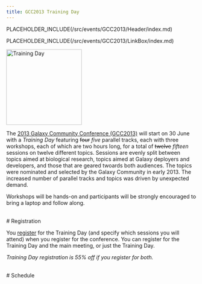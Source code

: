 ```yaml
---
title: GCC2013 Training Day
---
```

PLACEHOLDER_INCLUDE(/src/events/GCC2013/Header/index.md)



PLACEHOLDER_INCLUDE(/src/events/GCC2013/LinkBox/index.md)

<div class='left'><img src="/src/images/Logos/GCC2013TrainingDayLogo300.png" alt="Training Day" width="200" /></div>

The [2013 Galaxy Community Conference (GCC2013)](/src/events/GCC2013/index.md) will start on 30 June with a *Training Day* featuring ~~four~~ *five* parallel tracks, each with three workshops, each of which are two hours long, for a total of ~~twelve~~ *fifteen* sessions on twelve different topics.  Sessions are evenly split between topics aimed at biological research, topics aimed at Galaxy deployers and developers, and those that are geared twoards both audiences.  The topics were nominated and selected by the Galaxy Community in early 2013. The increased number of parallel tracks and topics was driven by unexpected demand.

Workshops will be hands-on and participants will be strongly encouraged to bring a laptop and follow along.


<br />
# Registration



You [register](/src/events/GCC2013/Register/index.md) for the Training Day (and specify which sessions you will attend) when you register for the conference.  You can register for the Training Day and the main meeting, or just the Training Day. 

*Training Day registration is 55% off if you register for both.*

<br />
# Schedule

